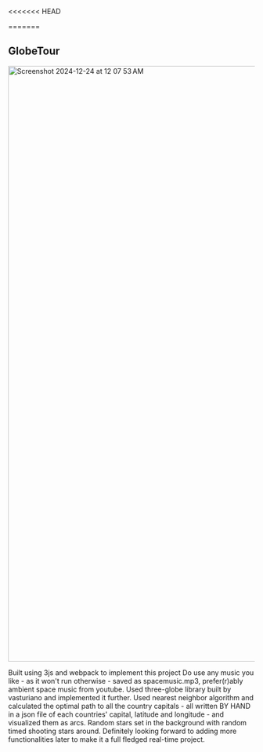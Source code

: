 <<<<<<< HEAD
 
=======
## GlobeTour

<img width="1214" alt="Screenshot 2024-12-24 at 12 07 53 AM" src="https://github.com/user-attachments/assets/aa47f35b-a549-4ab1-b419-3704c19177ed" />

Built using 3js and webpack to implement this project 
Do use any music you like - as it won't run otherwise - saved as spacemusic.mp3, prefer(r)ably ambient space music from youtube. 
Used three-globe library built by vasturiano and implemented it further. Used nearest neighbor algorithm and calculated the optimal path to all the country capitals - all written BY HAND in a json file of each countries' capital, latitude and longitude - and visualized them as arcs. 
Random stars set in the background with random timed shooting stars around. 
Definitely looking forward to adding more functionalities later to make it a full fledged real-time project.
